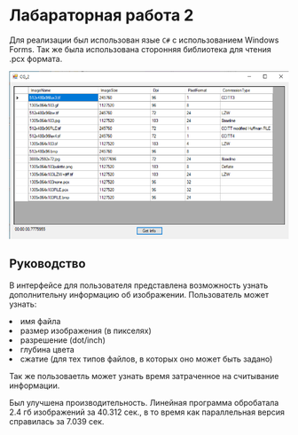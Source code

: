 # Лабараторная работа 2

Для реализации был использован язые `C#` с использованием Windows Forms.
Так же была использована сторонняя библиотека для чтения .pcx формата.

![Screenshot 1](form.png)

## Руководство

В интерфейсе для пользователя представлена возможность узнать дополнительну информацию об изображении. 
Пользователь может узнать:
<li> имя файла
<li> размер изображения (в пикселях)
<li> разрешение (dot/inch)
<li> глубина цвета
<li> сжатие (для тех типов файлов, в которых оно может быть задано)

Так же пользоваетль может узнать время затраченное на считывание информации.

Был улучшена производительность. Линейная программа обробатала 2.4 гб изображений за 40.312 сек., в то время как параллельная версия справилась за 7.039 сек. 

